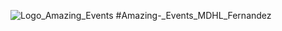 ![Logo_Amazing_Events](https://user-images.githubusercontent.com/102634192/228871754-2428d0b2-c50f-4dbb-96a2-b71b078b5122.png) #Amazing-_Events_MDHL_Fernandez
